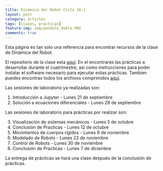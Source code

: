 ```yaml
---
title: Dinámica del Robot Ciclo 16-1
layout: post
category: articles
tags: [clases, practicas]
feature-img: img/pendulo_doble.PNG
comments: true
---
```


Esta página es tan solo una referencia para encontrar recursos de la clase de Dinámica del Robot.

El repositorio de la clase esta [aquí](https://github.com/robblack007/clase-dinamica-robot). En el encontrarás las prácticas a desarrollar durante el cuatrimestre, asi como instrucciones para poder instalar el software necesario para ejecutar estas prácticas. Tambien puedes encontras todos los archivos comprimidos [aquí](https://github.com/robblack007/clase-dinamica-robot/archive/v0.7.zip).

Las sesiones de laboratorio ya realizadas son:

1. Introducción a Jupyter - Lunes 21 de septiembre
2. Solución a ecuaciones diferenciales - Lunes 28 de septiembre

Las sesiones de laboratorio para prácticas por realizar son:

3. Visualización de sistemas mecánicos - Lunes 5 de octubre
4. Conclusión de Practicas - Lunes 12 de octubre
5. Movimientos de cuerpos rígidos - Lunes 9 de noviembre
6. Modelado de Robots - Lunes 23 de noviembre
7. Control de Robots - Lunes 30 de noviembre
8. Conclusión de Practicas - Lunes 7 de diciembre

La entrega de prácticas se hará una clase después de la conclusión de prácticas.

